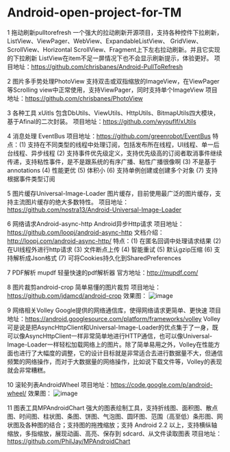 # Android-open-project-for-TM

1
拖动刷新pulltorefresh
一个强大的拉动刷新开源项目，支持各种控件下拉刷新，ListView、ViewPager、WebView、ExpandableListView、 GridView、ScrollView、Horizontal ScrollView、Fragment上下左右拉动刷新。并且它实现的下拉刷新 ListView在item不足一屏情况下也不会显示刷新提示，体验更好。
项目地址：https://github.com/chrisbanes/Android-PullToRefresh

2
图片多手势处理PhotoView
支持双击或双指缩放的ImageView，在ViewPager等Scrolling view中正常使用，支持ViewPager，同时支持单个ImageView
项目地址：https://github.com/chrisbanes/PhotoView

3
各种工具 xUitls
包含DbUtils、ViewUtils、HttpUtils、BitmapUtils四大模块，基于Afinal的二次封装。
项目地址：https://github.com/wyouflf/xUtils

4
消息处理 EventBus
项目地址：https://github.com/greenrobot/EventBus
特点：(1) 支持在不同类型的线程中处理订阅，包括发布所在线程，UI线程、单一后台线程、异步线程
(2) 支持事件优先级定义，支持优先级高的订阅者取消事件继续传递，支持粘性事件，是不是跟系统的有序广播、粘性广播很像啊
(3) 不是基于annotations
(4) 性能更优
(5) 体积小
(6) 支持单例创建或创建多个对象
(7) 支持根据事件类型订阅

5
图片缓存Universal-Image-Loader
图片缓存，目前使用最广泛的图片缓存，支持主流图片缓存的绝大多数特性。
项目地址：https://github.com/nostra13/Android-Universal-Image-Loader

6
网络请求Android-async-http
Android异步Http请求
项目地址：https://github.com/loopj/android-async-http
文档介绍：http://loopj.com/android-async-http/
特点：(1) 在匿名回调中处理请求结果
(2) 在UI线程外进行http请求
(3) 文件断点上传
(4) 智能重试
(5) 默认gzip压缩
(6) 支持解析成Json格式
(7) 可将Cookies持久化到SharedPreferences

7
PDF解析 mupdf
轻量快速的pdf解析器
官方地址：http://mupdf.com/ 

8
图片裁剪android-crop
简单易懂的图片裁剪
项目地址：https://github.com/jdamcd/android-crop
效果图：
![image](https://raw.githubusercontent.com/jdamcd/android-crop/master/screenshot.png)

9
网络相关Volley
Google提供的网络通信库，使得网络请求更简单、更快速
项目地址：https://android.googlesource.com/platform/frameworks/volley
Volley可是说是把AsyncHttpClient和Universal-Image-Loader的优点集于了一身，既可以像AsyncHttpClient一样非常简单地进行HTTP通信，也可以像Universal-Image-Loader一样轻松加载网络上的图片。除了简单易用之外，Volley在性能方面也进行了大幅度的调整，它的设计目标就是非常适合去进行数据量不大，但通信频繁的网络操作，而对于大数据量的网络操作，比如说下载文件等，Volley的表现就会非常糟糕。



10
滚轮列表AndroidWheel
项目地址：https://code.google.com/p/android-wheel/
效果图：
![image](https://camo.githubusercontent.com/e9a9430ac807dcfcde5ebc407684a8b7459bb9bd/687474703a2f2f6661726d362e737461746963666c69636b722e636f6d2f353533322f31313632313532383738365f323230633034306261355f6f2e6a7067)


11
图表工具MPAndroidChart
强大的图表绘制工具，支持折线图、面积图、散点图、时间图、柱状图、条图、饼图、气泡图、圆环图、范围（高至低）条形图、网状图及各种图的结合；支持图的拖拽缩放；支持 Android 2.2 以上，支持横纵轴缩放，多指缩放，展现动画、高亮、保存到 sdcard、从文件读取图表
项目地址：https://github.com/PhilJay/MPAndroidChart
